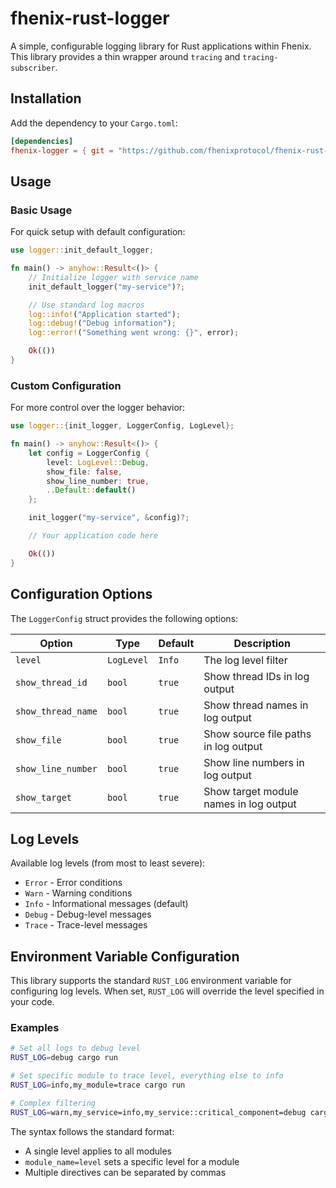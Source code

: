 # fhenix-rust-logger

A simple, configurable logging library for Rust applications within Fhenix. This library provides a thin wrapper around `tracing` and `tracing-subscriber`.

## Installation

Add the dependency to your `Cargo.toml`:

```toml
[dependencies]
fhenix-logger = { git = "https://github.com/fhenixprotocol/fhenix-rust-log.git", version = "0.1" }
```

## Usage

### Basic Usage

For quick setup with default configuration:

```rust
use logger::init_default_logger;

fn main() -> anyhow::Result<()> {
    // Initialize logger with service name
    init_default_logger("my-service")?;

    // Use standard log macros
    log::info!("Application started");
    log::debug!("Debug information");
    log::error!("Something went wrong: {}", error);

    Ok(())
}
```

### Custom Configuration

For more control over the logger behavior:

```rust
use logger::{init_logger, LoggerConfig, LogLevel};

fn main() -> anyhow::Result<()> {
    let config = LoggerConfig {
        level: LogLevel::Debug,
        show_file: false,
        show_line_number: true,
        ..Default::default()
    };

    init_logger("my-service", &config)?;

    // Your application code here

    Ok(())
}
```

## Configuration Options

The `LoggerConfig` struct provides the following options:

| Option             | Type       | Default | Description                            |
| ------------------ | ---------- | ------- | -------------------------------------- |
| `level`            | `LogLevel` | `Info`  | The log level filter                   |
| `show_thread_id`   | `bool`     | `true`  | Show thread IDs in log output          |
| `show_thread_name` | `bool`     | `true`  | Show thread names in log output        |
| `show_file`        | `bool`     | `true`  | Show source file paths in log output   |
| `show_line_number` | `bool`     | `true`  | Show line numbers in log output        |
| `show_target`      | `bool`     | `true`  | Show target module names in log output |

## Log Levels

Available log levels (from most to least severe):

- `Error` - Error conditions
- `Warn` - Warning conditions
- `Info` - Informational messages (default)
- `Debug` - Debug-level messages
- `Trace` - Trace-level messages

## Environment Variable Configuration

This library supports the standard `RUST_LOG` environment variable for configuring log levels. When set, `RUST_LOG` will override the level specified in your code.

### Examples

```bash
# Set all logs to debug level
RUST_LOG=debug cargo run

# Set specific module to trace level, everything else to info
RUST_LOG=info,my_module=trace cargo run

# Complex filtering
RUST_LOG=warn,my_service=info,my_service::critical_component=debug cargo run
```

The syntax follows the standard format:

- A single level applies to all modules
- `module_name=level` sets a specific level for a module
- Multiple directives can be separated by commas
